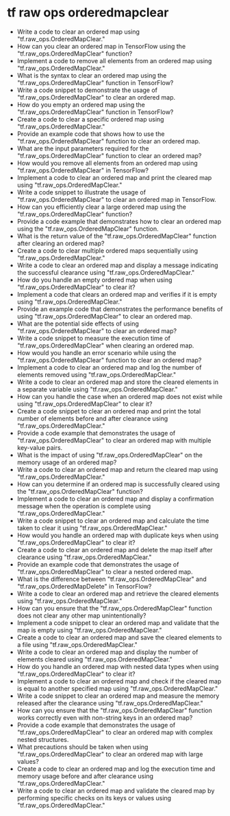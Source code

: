 # tf raw ops orderedmapclear

- Write a code to clear an ordered map using "tf.raw_ops.OrderedMapClear."
- How can you clear an ordered map in TensorFlow using the "tf.raw_ops.OrderedMapClear" function?
- Implement a code to remove all elements from an ordered map using "tf.raw_ops.OrderedMapClear."
- What is the syntax to clear an ordered map using the "tf.raw_ops.OrderedMapClear" function in TensorFlow?
- Write a code snippet to demonstrate the usage of "tf.raw_ops.OrderedMapClear" to clear an ordered map.
- How do you empty an ordered map using the "tf.raw_ops.OrderedMapClear" function in TensorFlow?
- Create a code to clear a specific ordered map using "tf.raw_ops.OrderedMapClear."
- Provide an example code that shows how to use the "tf.raw_ops.OrderedMapClear" function to clear an ordered map.
- What are the input parameters required for the "tf.raw_ops.OrderedMapClear" function to clear an ordered map?
- How would you remove all elements from an ordered map using "tf.raw_ops.OrderedMapClear" in TensorFlow?
- Implement a code to clear an ordered map and print the cleared map using "tf.raw_ops.OrderedMapClear."
- Write a code snippet to illustrate the usage of "tf.raw_ops.OrderedMapClear" to clear an ordered map in TensorFlow.
- How can you efficiently clear a large ordered map using the "tf.raw_ops.OrderedMapClear" function?
- Provide a code example that demonstrates how to clear an ordered map using the "tf.raw_ops.OrderedMapClear" function.
- What is the return value of the "tf.raw_ops.OrderedMapClear" function after clearing an ordered map?
- Create a code to clear multiple ordered maps sequentially using "tf.raw_ops.OrderedMapClear."
- Write a code to clear an ordered map and display a message indicating the successful clearance using "tf.raw_ops.OrderedMapClear."
- How do you handle an empty ordered map when using "tf.raw_ops.OrderedMapClear" to clear it?
- Implement a code that clears an ordered map and verifies if it is empty using "tf.raw_ops.OrderedMapClear."
- Provide an example code that demonstrates the performance benefits of using "tf.raw_ops.OrderedMapClear" to clear an ordered map.
- What are the potential side effects of using "tf.raw_ops.OrderedMapClear" to clear an ordered map?
- Write a code snippet to measure the execution time of "tf.raw_ops.OrderedMapClear" when clearing an ordered map.
- How would you handle an error scenario while using the "tf.raw_ops.OrderedMapClear" function to clear an ordered map?
- Implement a code to clear an ordered map and log the number of elements removed using "tf.raw_ops.OrderedMapClear."
- Write a code to clear an ordered map and store the cleared elements in a separate variable using "tf.raw_ops.OrderedMapClear."
- How can you handle the case when an ordered map does not exist while using "tf.raw_ops.OrderedMapClear" to clear it?
- Create a code snippet to clear an ordered map and print the total number of elements before and after clearance using "tf.raw_ops.OrderedMapClear."
- Provide a code example that demonstrates the usage of "tf.raw_ops.OrderedMapClear" to clear an ordered map with multiple key-value pairs.
- What is the impact of using "tf.raw_ops.OrderedMapClear" on the memory usage of an ordered map?
- Write a code to clear an ordered map and return the cleared map using "tf.raw_ops.OrderedMapClear."
- How can you determine if an ordered map is successfully cleared using the "tf.raw_ops.OrderedMapClear" function?
- Implement a code to clear an ordered map and display a confirmation message when the operation is complete using "tf.raw_ops.OrderedMapClear."
- Write a code snippet to clear an ordered map and calculate the time taken to clear it using "tf.raw_ops.OrderedMapClear."
- How would you handle an ordered map with duplicate keys when using "tf.raw_ops.OrderedMapClear" to clear it?
- Create a code to clear an ordered map and delete the map itself after clearance using "tf.raw_ops.OrderedMapClear."
- Provide an example code that demonstrates the usage of "tf.raw_ops.OrderedMapClear" to clear a nested ordered map.
- What is the difference between "tf.raw_ops.OrderedMapClear" and "tf.raw_ops.OrderedMapDelete" in TensorFlow?
- Write a code to clear an ordered map and retrieve the cleared elements using "tf.raw_ops.OrderedMapClear."
- How can you ensure that the "tf.raw_ops.OrderedMapClear" function does not clear any other map unintentionally?
- Implement a code snippet to clear an ordered map and validate that the map is empty using "tf.raw_ops.OrderedMapClear."
- Create a code to clear an ordered map and save the cleared elements to a file using "tf.raw_ops.OrderedMapClear."
- Write a code to clear an ordered map and display the number of elements cleared using "tf.raw_ops.OrderedMapClear."
- How do you handle an ordered map with nested data types when using "tf.raw_ops.OrderedMapClear" to clear it?
- Implement a code to clear an ordered map and check if the cleared map is equal to another specified map using "tf.raw_ops.OrderedMapClear."
- Write a code snippet to clear an ordered map and measure the memory released after the clearance using "tf.raw_ops.OrderedMapClear."
- How can you ensure that the "tf.raw_ops.OrderedMapClear" function works correctly even with non-string keys in an ordered map?
- Provide a code example that demonstrates the usage of "tf.raw_ops.OrderedMapClear" to clear an ordered map with complex nested structures.
- What precautions should be taken when using "tf.raw_ops.OrderedMapClear" to clear an ordered map with large values?
- Create a code to clear an ordered map and log the execution time and memory usage before and after clearance using "tf.raw_ops.OrderedMapClear."
- Write a code to clear an ordered map and validate the cleared map by performing specific checks on its keys or values using "tf.raw_ops.OrderedMapClear."